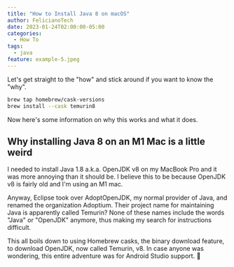 ```yaml
---
title: "How to Install Java 8 on macOS"
author: FelicianoTech
date: 2023-01-24T02:00:00-05:00
categories:
  - How To
tags:
  - java
feature: example-5.jpeg
---
```


Let's get straight to the "how" and stick around if you want to know the "why".

```bash
brew tap homebrew/cask-versions
brew install --cask temurin8
```

Now here's some information on why this works and what it does.


## Why installing Java 8 on an M1 Mac is a little weird

I needed to install Java 1.8 a.k.a. OpenJDK v8 on my MacBook Pro and it was more annoying than it should be.
I believe this to be because OpenJDK v8 is fairly old and I'm using an M1 mac.

Anyway, Eclipse took over AdoptOpenJDK, my normal provider of Java, and renamed the organization Adoptium.
Their project name for maintaining Java is apparently called Temurin?
None of these names include the words "Java" or "OpenJDK" anymore, thus making my search for instructions difficult.

This all boils down to using Homebrew casks, the binary download feature, to download OpenJDK, now called Temurin, v8.
In case anyone was wondering, this entire adventure was for Android Studio support. :grimacing:

